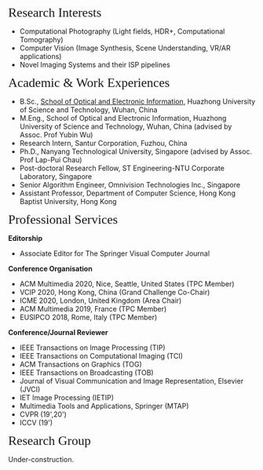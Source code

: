 <p><span style="font-family:georgia,serif;"><span style="font-size:26px;">Research Interests</span></span></p>

- Computational Photography (Light fields, HDR+, Computational Tomography)
- Computer Vision (Image Synthesis, Scene Understanding, VR/AR applications)
- Novel Imaging Systems and their ISP pipelines

<p><span style="font-family:georgia,serif;"><span style="font-size:26px;">Academic & Work Experiences</span></span></p>

- B.Sc., [School of Optical and Electronic Information](http://oei.hust.edu.cn/), Huazhong University of Science and Technology, Wuhan, China
- M.Eng., School of Optical and Electronic Information, Huazhong University of Science and Technology, Wuhan, China (advised by Assoc. Prof Yubin Wu)
- Research Intern, Santur Corporation, Fuzhou, China
- Ph.D., Nanyang Technological University, Singapore (advised by Assoc. Prof Lap-Pui Chau)
- Post-doctoral Research Fellow, ST Engineering-NTU Corporate Laboratory, Singapore
- Senior Algorithm Engineer, Omnivision Technologies Inc., Singapore
- Assistant Professor, Department of Computer Science, Hong Kong Baptist University, Hong Kong

<p><span style="font-family: georgia, serif; font-size: 26px;">Professional Services</span></p>

**Editorship**
- Associate Editor for The Springer Visual Computer Journal

**Conference Organisation**
- ACM Multimedia 2020, Nice, Seattle, United States (TPC Member)
- VCIP 2020, Hong Kong, China (Grand Challenge Co-Chair)
- ICME 2020, London, United Kingdom (Area Chair)
- ACM Multimedia 2019, France (TPC Member)
- EUSIPCO 2018, Rome, Italy (TPC Member)

**Conference/Journal Reviewer**
- IEEE Transactions on Image Processing (TIP)
- IEEE Transactions on Computational Imaging (TCI)
- ACM Transactions on Graphics (TOG)
- IEEE Transactions on Broadcasting (TOB)
- Journal of Visual Communication and Image Representation, Elsevier (JVCI)
- IET Image Processing (IETIP)
- Multimedia Tools and Applications, Springer (MTAP)
- CVPR (19',20')
- ICCV (19')

<p><span style="font-family: georgia, serif; font-size: 26px;">Research Group</span></p>
Under-construction.
